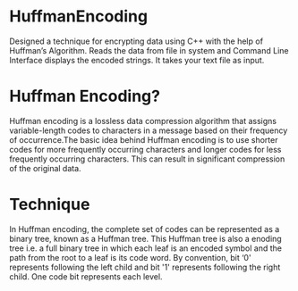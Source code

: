 # HuffmanEncoding
Designed a technique for encrypting data using C++ with the help of Huffman’s 
Algorithm. Reads the data from file in system and Command Line Interface displays the 
encoded strings. It takes your text file as input.

# Huffman Encoding?
Huffman encoding is a lossless data compression algorithm that assigns variable-length codes to characters in a message based on their frequency of occurrence.The basic idea behind Huffman encoding is to use shorter codes for more frequently occurring characters and longer codes for less frequently occurring characters. This can result in significant compression of the original data.

# Technique
In Huffman encoding, the complete set of codes can be represented as a
binary tree, known as a Huffman tree. This Huffman tree is also a
enoding tree i.e. a full binary tree in which each leaf is an encoded symbol
and the path from the root to a leaf is its code word. By convention, bit ‘0'
represents following the left child and bit '1' represents following the
right child. One code bit represents each level.

